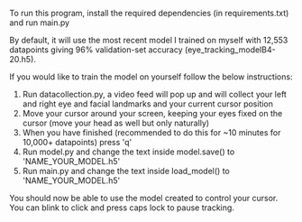 To run this program, install the required dependencies (in requirements.txt) and run main.py

By default, it will use the most recent model I trained on myself with 12,553 datapoints giving 96% validation-set accuracy (eye_tracking_modelB4-20.h5).

If you would like to train the model on yourself follow the below instructions:

1) Run datacollection.py, a video feed will pop up and will collect your left and right eye and facial landmarks and your current cursor position
2) Move your cursor around your screen, keeping your eyes fixed on the cursor (move your head as well but only naturally)
3) When you have finished (recommended to do this for ~10 minutes for 10,000+ datapoints) press 'q'
4) Run model.py and change the text inside model.save() to 'NAME_YOUR_MODEL.h5'
5) Run main.py and change the text inside load_model() to 'NAME_YOUR_MODEL.h5'

You should now be able to use the model created to control your cursor. You can blink to click and press caps lock to pause tracking.
